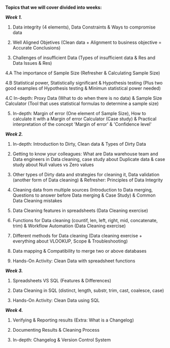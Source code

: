 **Topics that we will cover divided into weeks:**


_**Week 1.**_ 

1. Data integrity (4 elements), Data Constraints & Ways to compromise data

2. Well Aligned Objetives (Clean data + Alignment to business objective = Accurate Conclusions)

3. Challenges of insufficient Data (Types of insufficient data & Res and Data Issues & Res)

4.A The importance of Sample Size (Refresher & Calculating Sample Size)

4.B Statistical power, Statistically significant & Hypothesis testing (Plus two good examples of Hypothesis testing & Minimun statistical power needed)

4.C In-depth: Proxy Data (What to do when there is no data) & Sample Size Calculator (Tool that uses statistical formulas to determine a sample size)

5. In-depth: Margin of error (One element of Sample Size), How to calculate it with a Margin of error Calculator (Case study) & Practical interpretation of the concept 'Margin of error' & 'Confidence level'


_**Week 2.**_ 

1. In-depth: Introduction to Dirty, Clean data & Types of Dirty Data

2. Getting to know your colleagues: What are Data warehouse team and Data engineers in Data cleaning, case study about Duplicate data & case study about Null values vs Zero values

3. Other types of Dirty data and strategies for cleaning it, Data validation (another form of Data cleaning) & Refresher: Principles of Data Integrity

4. Cleaning data from multiple sources (Introduction to Data merging, Questions to answer before Data merging & Case Study) & Common Data Cleaning mistakes

5. Data Cleaning features in spreadsheets (Data Cleaning exercise)

6. Functions for Data cleaning (countif, len, left, right, mid, concatenate, trim) & Workflow Automation (Data Cleaning exercise)

7. Different methods for Data cleaning (Data cleaning exercise + everything about VLOOKUP, Scope & Troubleshooting)

8. Data mapping & Compatibility to merge two or above databases

9. Hands-On Activity: Clean Data with spreadsheet functions

_**Week 3.**_ 

1. Spreadsheets VS SQL (Features & Differences)

2. Data Cleaning in SQL (distinct, length, substr, trim, cast, coalesce, case)

3. Hands-On Activity: Clean Data using SQL

_**Week 4.**_ 

1. Verifying & Reporting results (Extra: What is a Changelog)

2. Documenting Results & Cleaning Process

3. In-depth: Changelog & Version Control System
